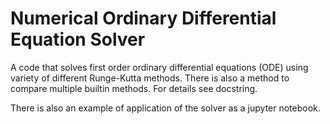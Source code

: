 # Numerical Ordinary Differential Equation Solver

A code that solves first order ordinary differential equations (ODE) using variety of different Runge-Kutta methods. There is also a method to compare multiple builtin methods. For details see docstring.

There is also an example of application of the solver as a jupyter notebook.
